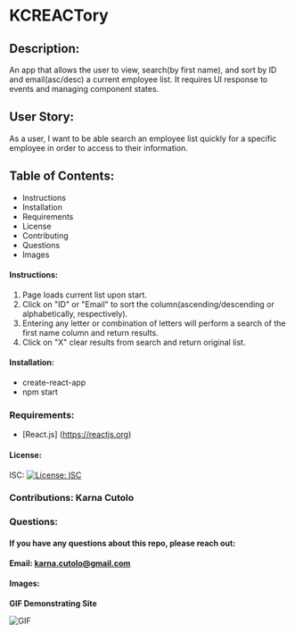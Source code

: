 # KCREACTory

## Description: 

An app that allows the user to view, search(by first name), and sort by ID and email(asc/desc) a current employee list. It requires UI response to events and managing component states. 

## User Story:

As a user, I want to be able search an employee list quickly for a specific employee in order to access to their information.

 
## Table of Contents: 

  * Instructions
  * Installation 
  * Requirements
  * License 
  * Contributing 
  * Questions 
  * Images 

#### Instructions:

   1. Page loads current list upon start.
   2. Click on "ID" or "Email" to sort the column(ascending/descending or alphabetically, respectively). 
   3. Entering any letter or combination of letters will perform a search of the first name column and return results. 
   4. Click on "X" clear results from search and return original list.
   

#### Installation: 

  * create-react-app
  * npm start
   
### Requirements: 

  * [React.js] (https://reactjs.org)


#### License: 

ISC: [![License: ISC](https://img.shields.io/badge/License-ISC-blue.svg)](https://opensource.org/licenses/ISC)

### Contributions: Karna Cutolo


### Questions: 
    
#### If you have any questions about this repo, please reach out: 

**Email: karna.cutolo@gmail.com**
    
#### Images:

**GIF Demonstrating Site**

![GIF](https://drive.google.com/file/d/1YxdE6iCPWUejmfMU95HD5KZ56dWQgQwk/view?usp=sharing)

